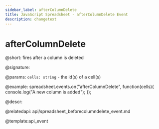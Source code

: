 ```yaml
---
sidebar_label: afterColumnDelete
title: JavaScript Spreadsheet - afterColumnDelete Event
description: changetext
---
```


# afterColumnDelete

@short: fires after a column is deleted

@signature:

@params:
`cells: string` - the id(s) of a cell(s)

@example:
spreadsheet.events.on("afterColumnDelete", function(cells){
	console.log("A new column is added");
});

@descr:

@relatedapi:
api/spreadsheet_beforecolumndelete_event.md

@template:api_event